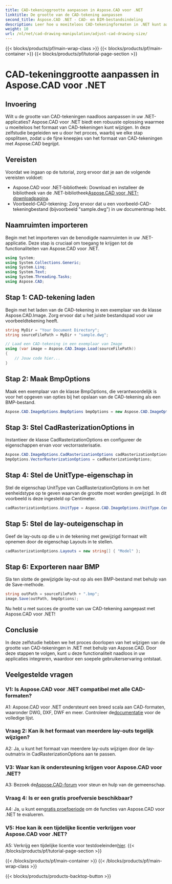 ```yaml
---
title: CAD-tekeninggrootte aanpassen in Aspose.CAD voor .NET
linktitle: De grootte van de CAD-tekening aanpassen
second_title: Aspose.CAD .NET - CAD- en BIM-bestandsindeling
description: Leer hoe u moeiteloos CAD-tekeningformaten in .NET kunt aanpassen met Aspose.CAD. Volg onze stapsgewijze handleiding voor het naadloos aanpassen van het formaat.
weight: 10
url: /nl/net/cad-drawing-manipulation/adjust-cad-drawing-size/
---
```


{{< blocks/products/pf/main-wrap-class >}}
{{< blocks/products/pf/main-container >}}
{{< blocks/products/pf/tutorial-page-section >}}

# CAD-tekeninggrootte aanpassen in Aspose.CAD voor .NET

## Invoering

Wilt u de grootte van CAD-tekeningen naadloos aanpassen in uw .NET-applicaties? Aspose.CAD voor .NET biedt een robuuste oplossing waarmee u moeiteloos het formaat van CAD-tekeningen kunt wijzigen. In deze zelfstudie begeleiden we u door het proces, waarbij we elke stap opsplitsen, zodat u de fijne kneepjes van het formaat van CAD-tekeningen met Aspose.CAD begrijpt.

## Vereisten

Voordat we ingaan op de tutorial, zorg ervoor dat je aan de volgende vereisten voldoet:

- Aspose.CAD voor .NET-bibliotheek: Download en installeer de bibliotheek van de .NET-bibliotheek[Aspose.CAD voor .NET-downloadpagina](https://releases.aspose.com/cad/net/).
- Voorbeeld-CAD-tekening: Zorg ervoor dat u een voorbeeld-CAD-tekeningbestand (bijvoorbeeld "sample.dwg") in uw documentmap hebt.

## Naamruimten importeren

Begin met het importeren van de benodigde naamruimten in uw .NET-applicatie. Deze stap is cruciaal om toegang te krijgen tot de functionaliteiten van Aspose.CAD voor .NET.

```csharp
using System;
using System.Collections.Generic;
using System.Linq;
using System.Text;
using System.Threading.Tasks;
using Aspose.CAD;
```

## Stap 1: CAD-tekening laden

Begin met het laden van de CAD-tekening in een exemplaar van de klasse Aspose.CAD.Image. Zorg ervoor dat u het juiste bestandspad voor uw voorbeeldtekening heeft.

```csharp
string MyDir = "Your Document Directory";
string sourceFilePath = MyDir + "sample.dwg";

// Laad een CAD-tekening in een exemplaar van Image
using (var image = Aspose.CAD.Image.Load(sourceFilePath))
{
    // Jouw code hier...
}
```

## Stap 2: Maak BmpOptions

Maak een exemplaar van de klasse BmpOptions, die verantwoordelijk is voor het opgeven van opties bij het opslaan van de CAD-tekening als een BMP-bestand.

```csharp
Aspose.CAD.ImageOptions.BmpOptions bmpOptions = new Aspose.CAD.ImageOptions.BmpOptions();
```

## Stap 3: Stel CadRasterizationOptions in

Instantieer de klasse CadRasterizationOptions en configureer de eigenschappen ervan voor vectorrasterisatie.

```csharp
Aspose.CAD.ImageOptions.CadRasterizationOptions cadRasterizationOptions = new Aspose.CAD.ImageOptions.CadRasterizationOptions();
bmpOptions.VectorRasterizationOptions = cadRasterizationOptions;
```

## Stap 4: Stel de UnitType-eigenschap in

Stel de eigenschap UnitType van CadRasterizationOptions in om het eenheidstype op te geven waarvan de grootte moet worden gewijzigd. In dit voorbeeld is deze ingesteld op Centimeter.

```csharp
cadRasterizationOptions.UnitType = Aspose.CAD.ImageOptions.UnitType.Centimeter;
```

## Stap 5: Stel de lay-outeigenschap in

Geef de lay-outs op die u in de tekening met gewijzigd formaat wilt opnemen door de eigenschap Layouts in te stellen.

```csharp
cadRasterizationOptions.Layouts = new string[] { "Model" };
```

## Stap 6: Exporteren naar BMP

Sla ten slotte de gewijzigde lay-out op als een BMP-bestand met behulp van de Save-methode.

```csharp
string outPath = sourceFilePath + ".bmp";
image.Save(outPath, bmpOptions);
```

Nu hebt u met succes de grootte van uw CAD-tekening aangepast met Aspose.CAD voor .NET!

## Conclusie

In deze zelfstudie hebben we het proces doorlopen van het wijzigen van de grootte van CAD-tekeningen in .NET met behulp van Aspose.CAD. Door deze stappen te volgen, kunt u deze functionaliteit naadloos in uw applicaties integreren, waardoor een soepele gebruikerservaring ontstaat.

## Veelgestelde vragen

### V1: Is Aspose.CAD voor .NET compatibel met alle CAD-formaten?

 A1: Aspose.CAD voor .NET ondersteunt een breed scala aan CAD-formaten, waaronder DWG, DXF, DWF en meer. Controleer de[documentatie](https://reference.aspose.com/cad/net/) voor de volledige lijst.

### Vraag 2: Kan ik het formaat van meerdere lay-outs tegelijk wijzigen?

A2: Ja, u kunt het formaat van meerdere lay-outs wijzigen door de lay-outmatrix in CadRasterizationOptions aan te passen.

### V3: Waar kan ik ondersteuning krijgen voor Aspose.CAD voor .NET?

 A3: Bezoek de[Aspose.CAD-forum](https://forum.aspose.com/c/cad/19) voor steun en hulp van de gemeenschap.

### Vraag 4: Is er een gratis proefversie beschikbaar?

 A4: Ja, u kunt een[gratis proefperiode](https://releases.aspose.com/) om de functies van Aspose.CAD voor .NET te evalueren.

### V5: Hoe kan ik een tijdelijke licentie verkrijgen voor Aspose.CAD voor .NET?

 A5: Verkrijg een tijdelijke licentie voor testdoeleinden[hier](https://purchase.aspose.com/temporary-license/).
{{< /blocks/products/pf/tutorial-page-section >}}

{{< /blocks/products/pf/main-container >}}
{{< /blocks/products/pf/main-wrap-class >}}

{{< blocks/products/products-backtop-button >}}
